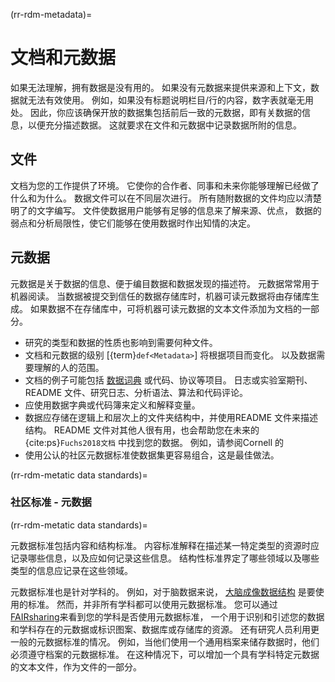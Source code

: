 (rr-rdm-metadata)=
# 文档和元数据

如果无法理解，拥有数据是没有用的。 如果没有元数据来提供来源和上下文，数据就无法有效使用。 例如，如果没有标题说明栏目/行的内容，数字表就毫无用处。 因此，你应该确保开放的数据集包括前后一致的元数据，即有关数据的信息，以便充分描述数据。 这就要求在文件和元数据中记录数据所附的信息。

## 文件

文档为您的工作提供了环境。 它使你的合作者、同事和未来你能够理解已经做了什么和为什么。 数据文件可以在不同层次进行。 所有随附数据的文件均应以清楚明了的文字编写。 文件使数据用户能够有足够的信息来了解来源、优点， 数据的弱点和分析局限性，使它们能够在使用数据时作出知情的决定。

## 元数据

元数据是关于数据的信息、便于编目数据和数据发现的描述符。 元数据常常用于机器阅读。 当数据被提交到信任的数据存储库时，机器可读元数据将由存储库生成。 如果数据不在存储库中，可将机器可读元数据的文本文件添加为文档的一部分。

- 研究的类型和数据的性质也影响到需要何种文件。
- 文档和元数据的级别 [{term}`def<Metadata>`] 将根据项目而变化。 以及数据需要理解的人的范围。
- 文档的例子可能包括 [数据词典](https://help.osf.io/hc/en-us/articles/360019739054-How-to-Make-a-Data-Dictionary) 或代码、协议等项目。 日志或实验室期刊、README 文件、研究日志、分析语法、算法和代码评论。
- 应使用数据字典或代码簿来定义和解释变量。
- 数据应存储在逻辑上和层次上的文件夹结构中，并使用README 文件来描述结构。 README 文件对其他人很有用，也会帮助您在未来的 {cite:ps}`Fuchs2018文档` 中找到您的数据。 例如，请参阅Cornell</a> 的
- 使用公认的社区元数据标准使数据集更容易组合，这是最佳做法。

(rr-rdm-metatic data standards)=
### 社区标准 - 元数据

(rr-rdm-metatic data standards)=

元数据标准包括内容和结构标准。 内容标准解释在描述某一特定类型的资源时应记录哪些信息，以及应如何记录这些信息。 结构性标准界定了哪些领域以及哪些类型的信息应记录在这些领域。

元数据标准也是针对学科的。 例如，对于脑数据来说， [大脑成像数据结构](https://doi.org/10.25504/FAIRsharing.rd1j6t) 是要使用的标准。 然而，并非所有学科都可以使用元数据标准。 您可以通过 [FAIRsharing](https://fairsharing.org/)来看到您的学科是否使用元数据标准， 一个用于识别和引述您的数据和学科存在的元数据或标识图案、数据库或存储库的资源。 还有研究人员利用更一般的元数据标准的情况。 例如，当他们使用一个通用档案来储存数据时，他们必须遵守档案的元数据标准。 在这种情况下，可以增加一个具有学科特定元数据的文本文件，作为文件的一部分。
